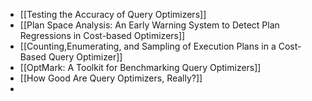- [[Testing the Accuracy of Query Optimizers]]
- [[Plan Space Analysis: An Early Warning System to Detect Plan Regressions in Cost-based Optimizers]]
- [[Counting,Enumerating, and Sampling of Execution Plans in a Cost-Based Query Optimizer]]
- [[OptMark: A Toolkit for Benchmarking Query Optimizers]]
- [[How Good Are Query Optimizers, Really?]]
-